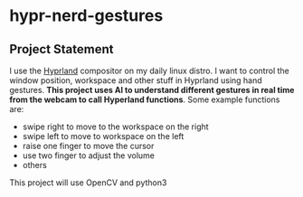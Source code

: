 # hypr-nerd-gestures

## Project Statement

I use the [Hyprland](https://github.com/hyprwm/Hyprland) compositor on my daily linux distro. I want to control the window position, workspace and other stuff in Hyprland using hand gestures. **This project uses AI to understand different gestures in real time from the webcam to call Hyperland functions**. Some example functions are:
- swipe right to move to the workspace on the right
- swipe left to move to workspace on the left
- raise one finger to move the cursor
- use two finger to adjust the volume
- others

This project will use OpenCV and python3

